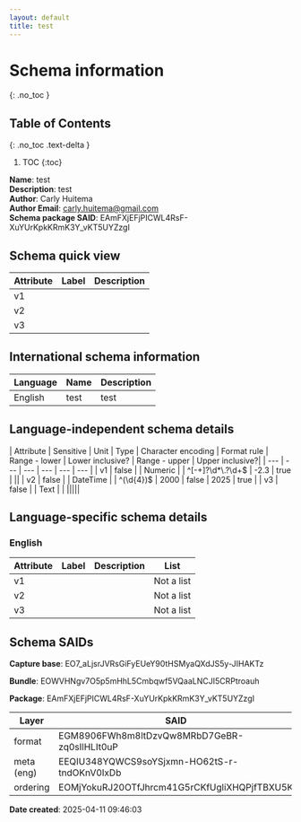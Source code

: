 ```yaml
---
layout: default  
title: test  
---
```


# Schema information
{: .no_toc }

## Table of Contents
{: .no_toc .text-delta }

1. TOC
{:toc}

**Name**: test  
**Description**: test  
**Author**: Carly Huitema  
**Author Email**: carly.huitema@gmail.com  
**Schema package SAID**: EAmFXjEFjPICWL4RsF-XuYUrKpkKRmK3Y_vKT5UYZzgI  

## Schema quick view

| Attribute | Label | Description |
| --- | --- | --- |
| v1 |  |  |
| v2 |  |  |
| v3 |  |  |

## International schema information

| Language | Name | Description |
| --- | --- | --- |
| English | test | test |

## Language-independent schema details

| Attribute | Sensitive | Unit | Type | Character encoding | Format rule | Range - lower | Lower inclusive? | Range - upper | Upper inclusive?|
| --- | --- | --- | --- | --- | --- |
| v1 | false |  | Numeric |  | ^\[\-\+\]?\\d\*\\\.?\\d\+$ | -2.3 | true | ||
| v2 | false |  | DateTime |  | ^\(\\d\{4\}\)$ | 2000 | false | 2025 | true |
| v3 | false |  | Text |  |  |||||

## Language-specific schema details

### English

| Attribute | Label | Description | List |
| --- | --- | --- | --- |
| v1 |  |  | Not a list |
| v2 |  |  | Not a list |
| v3 |  |  | Not a list |

## Schema SAIDs

**Capture base**: EO7_aLjsrJVRsGiFyEUeY90tHSMyaQXdJS5y-JIHAKTz

**Bundle**: EOWVHNgv7O5p5mHhL5Cmbqwf5VQaaLNCJI5CRPtroauh

**Package**: EAmFXjEFjPICWL4RsF-XuYUrKpkKRmK3Y_vKT5UYZzgI

| Layer | SAID | Type |
| --- | --- | --- |
| format | EGM8906FWh8m8ltDzvQw8MRbD7GeBR-zq0sIlHLIt0uP | spec/overlays/format/1.1 |
| meta (eng) | EEQIU348YQWCS9soYSjxmn-HO62tS-r-tndOKnV0IxDb | spec/overlays/meta/1.1 |
| ordering | EOMjYokuRJ20OTfJhrcm41G5rCKfUgliXHQPjfTBXU5K | community/overlays/adc/ordering/1.1 |

**Date created**: 2025-04-11 09:46:03


